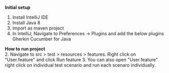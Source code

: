 **Initial setup**

1. Install IntelliJ IDE
2. Install Java 8
3. Import as maven project
4. In IntelliJ, Navigate to Preferences -> Plugins  and add the below plugins
	Gherkin
	Cucumber for Java

   
**How to run project**  
2. Navigate to src > test > resources > features. Right click on "User.feature" and click Run feature
3. You can also open "User.feature" right click on individual test scenario and run each scenaro individually.
